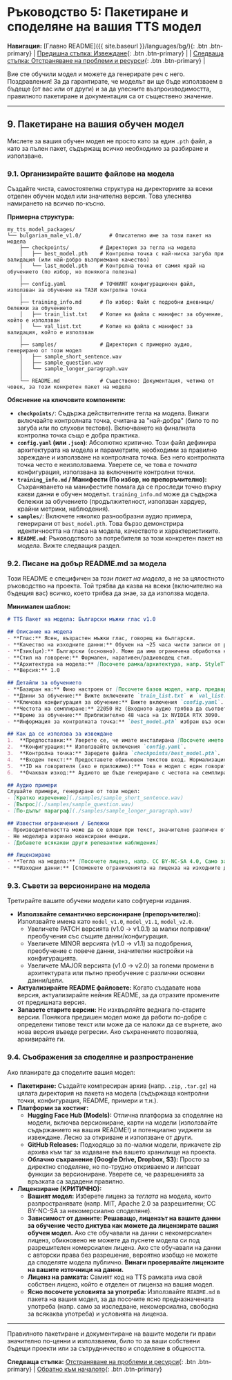 # Ръководство 5: Пакетиране и споделяне на вашия TTS модел

**Навигация:** [Главно README]({{ site.baseurl }}/languages/bg/){: .btn .btn-primary} | [Предишна стъпка: Извеждане](./4_INFERENCE.md){: .btn .btn-primary} |  | [Следваща стъпка: Отстраняване на проблеми и ресурси](./6_TROUBLESHOOTING_AND_RESOURCES.md){: .btn .btn-primary} | 


Вие сте обучили модел и можете да генерирате реч с него. Поздравления! За да гарантирате, че моделът ви ще бъде използваем в бъдеще (от вас или от други) и за да улесните възпроизводимостта, правилното пакетиране и документация са от съществено значение.

---

## 9. Пакетиране на вашия обучен модел

Мислете за вашия обучен модел не просто като за един `.pth` файл, а като за пълен пакет, съдържащ всичко необходимо за разбиране и използване.

### 9.1. Организирайте вашите файлове на модела

Създайте чиста, самостоятелна структура на директориите за всеки отделен обучен модел или значителна версия. Това улеснява намирането на всичко по-късно.

**Примерна структура:**

```
my_tts_model_packages/
└── bulgarian_male_v1.0/         # Описателно име за този пакет на модела
    ├── checkpoints/          # Директория за тегла на модела
    │   ├── best_model.pth    # Контролна точка с най-ниска загуба при валидация (или най-добро възприемано качество)
    │   └── last_model.pth    # Контролна точка от самия край на обучението (по избор, но понякога полезна)
    │
    ├── config.yaml           # ТОЧНИЯТ конфигурационен файл, използван за обучение на ТАЗИ контролна точка
    │
    ├── training_info.md      # По избор: Файл с подробни дневници/бележки за обучението
    │   ├── train_list.txt    # Копие на файла с манифест за обучение, който е използван
    │   └── val_list.txt      # Копие на файла с манифест за валидация, който е използван
    │
    ├── samples/              # Директория с примерно аудио, генерирано от този модел
    │   ├── sample_short_sentence.wav
    │   ├── sample_question.wav
    │   └── sample_longer_paragraph.wav
    │
    └── README.md             # Съществено: Документация, четима от човек, за този конкретен пакет на модела
```

**Обяснение на ключовите компоненти:**

*   **`checkpoints/`**: Съдържа действителните тегла на модела. Винаги включвайте контролната точка, считана за "най-добра" (било то по загуба или по слухови тестове). Включването на финалната контролна точка също е добра практика.
*   **`config.yaml` (или `.json`)**: Абсолютно критично. Този файл дефинира архитектурата на модела и параметрите, необходими за правилно зареждане и използване на контролната точка. Без него контролната точка често е неизползваема. Уверете се, че това е *точната* конфигурация, използвана за включените контролни точки.
*   **`training_info.md` / Манифести (По избор, но препоръчително):** Съхраняването на манифестите помага да се проследи точно върху какви данни е обучен моделът. `training_info.md` може да съдържа бележки за обучението (продължителност, използван хардуер, крайни метрики, наблюдения).
*   **`samples/`**: Включете няколко разнообразни аудио примера, генерирани от `best_model.pth`. Това бързо демонстрира идентичността на гласа на модела, качеството и характеристиките.
*   **`README.md`**: Ръководството за потребителя за този конкретен пакет на модела. Вижте следващия раздел.

### 9.2. Писане на добър README.md за модела

Този README е специфичен за *този пакет на модела*, а не за цялостното ръководство на проекта. Той трябва да казва на всеки (включително на бъдещия вас) всичко, което трябва да знае, за да използва модела.

**Минимален шаблон:**

```markdown
# TTS Пакет на модела: Български мъжки глас v1.0

## Описание на модела
- **Глас:** Ясен, възрастен мъжки глас, говорещ на български.
- **Качество на изходните данни:** Обучен на ~25 часа чисти записи от радио предавания.
- **Език(ци):** Български (основно). Може да има ограничена обработка на английски заемки въз основа на данните за обучение.
- **Стил на говорене:** Формален, наративен/радиоводещ стил.
- **Архитектура на модела:** [Посочете рамка/архитектура, напр. StyleTTS2, VITS]
- **Версия:** 1.0

## Детайли за обучението
- **Базиран на:** Фино настроен от [Посочете базов модел, напр. предварително обучен LibriTTS модел] ИЛИ Обучен от нулата.
- **Данни за обучение:** Вижте включените `train_list.txt` и `val_list.txt`. Общо часове: ~25ч.
- **Ключова конфигурация за обучение:** Вижте включения `config.yaml`.
- **Честота на семплиране:** 22050 Hz (Входното аудио трябва да съответства на тази честота за някои рамки).
- **Време за обучение:** Приблизително 48 часа на 1x NVIDIA RTX 3090.
- **Информация за контролната точка:** `best_model.pth` избран въз основа на най-ниската загуба при валидация на стъпка [XXXXX].

## Как да се използва за извеждане
1.  **Предпоставки:** Уверете се, че имате инсталирана [Посочете името на TTS рамката, напр. StyleTTS2], съвместима с тази версия на модела.
2.  **Конфигурация:** Използвайте включения `config.yaml`.
3.  **Контролна точка:** Заредете файла `checkpoints/best_model.pth`.
4.  **Входен текст:** Предоставете обикновен текстов вход. Нормализацията на текста, съответстваща на данните за обучение (напр. разширяване на числата), може да подобри резултатите.
5.  **ID на говорителя (ако е приложимо):** Това е модел с един говорител. Използвайте ID на говорителя `[Посочете използваното ID, напр. main_speaker]`, ако се изисква от рамката, в противен случай може да не е необходимо.
6.  **Очакван изход:** Аудиото ще бъде генерирано с честота на семплиране 22050 Hz.

## Аудио примери
Слушайте примери, генерирани от този модел:
- [Кратко изречение](./samples/sample_short_sentence.wav)
- [Въпрос](./samples/sample_question.wav)
- [По-дълъг параграф](./samples/sample_longer_paragraph.wav)

## Известни ограничения / Бележки
- Производителността може да се влоши при текст, значително различен от домейна на радио предаванията.
- Не моделира изрично нюансирани емоции.
- [Добавете всякакви други релевантни наблюдения]

## Лицензиране
- **Тегла на модела:** [Посочете лиценз, напр. CC BY-NC-SA 4.0, Само за изследователска/некомерсиална употреба, MIT лиценз - Бъдете точни!]
- **Изходни данни:** [Споменете ограниченията на лиценза на изходните данни, ако те влияят върху използването на модела, напр. "Обучен на собствени данни, модел само за вътрешна употреба."] **Консултирайте се с лиценза на вашите данни за обучение!**
```

### 9.3. Съвети за версиониране на модела

Третирайте вашите обучени модели като софтуерни издания.

*   **Използвайте семантично версиониране (препоръчително):** Използвайте имена като `model_v1.0`, `model_v1.1`, `model_v2.0`.
    *   Увеличете PATCH версията (v1.0 -> v1.0.1) за малки поправки/преобучения със същите данни/конфигурация.
    *   Увеличете MINOR версията (v1.0 -> v1.1) за подобрения, преобучение с повече данни, значителни настройки на конфигурацията.
    *   Увеличете MAJOR версията (v1.0 -> v2.0) за големи промени в архитектурата или пълно преобучение с различни основни данни/цели.
*   **Актуализирайте README файловете:** Когато създавате нова версия, актуализирайте нейния README, за да отразите промените от предишната версия.
*   **Запазете старите версии:** Не изхвърляйте веднага по-старите версии. Понякога предишен модел може да работи по-добре с определени типове текст или може да се наложи да се върнете, ако нова версия въведе регресии. Ако съхранението позволява, архивирайте ги.

### 9.4. Съображения за споделяне и разпространение

Ако планирате да споделите вашия модел:

*   **Пакетиране:** Създайте компресиран архив (напр. `.zip`, `.tar.gz`) на цялата директория на пакета на модела (съдържаща контролни точки, конфигурация, README, примери и т.н.).
*   **Платформи за хостинг:**
    *   **Hugging Face Hub (Models):** Отлична платформа за споделяне на модели, включва версиониране, карти на модели (използвайте съдържанието на вашия README!) и потенциално уиджети за извеждане. Лесно за откриване и използване от други.
    *   **GitHub Releases:** Подходящо за по-малки модели, прикачете zip архива към таг за издаване във вашето хранилище на проекта.
    *   **Облачно съхранение (Google Drive, Dropbox, S3):** Просто за директно споделяне, но по-трудно откриваемо и липсват функции за версиониране. Уверете се, че разрешенията за връзката са зададени правилно.
*   **Лицензиране (КРИТИЧНО):**
    *   **Вашият модел:** Изберете лиценз за *теглата* на модела, които разпространявате (напр. MIT, Apache 2.0 за разрешителни; CC BY-NC-SA за некомерсиално споделяне).
    *   **Зависимост от данните:** **Решаващо, лицензът на вашите данни за обучение често диктува как можете да лицензирате вашия обучен модел.** Ако сте обучавали на данни с некомерсиален лиценз, обикновено не можете да пуснете модела си под разрешителен комерсиален лиценз. Ако сте обучавали на данни с авторски права без разрешение, вероятно изобщо не можете да споделяте модела публично. **Винаги проверявайте лицензите на вашите източници на данни.**
    *   **Лиценз на рамката:** Самият код на TTS рамката има свой собствен лиценз, който е отделен от лиценза на вашия модел.
    *   **Ясно посочете условията за употреба:** Използвайте `README.md` в пакета на вашия модел, за да посочите ясно предназначената употреба (напр. само за изследване, некомерсиална, свободна за всякаква употреба) и условията на лиценза.

---

Правилното пакетиране и документиране на вашите модели ги прави значително по-ценни и използваеми, било то за ваши собствени бъдещи проекти или за сътрудничество и споделяне в общността.

**Следваща стъпка:** [Отстраняване на проблеми и ресурси](./6_TROUBLESHOOTING_AND_RESOURCES.md){: .btn .btn-primary} | 
[Обратно към началото](#top){: .btn .btn-primary}